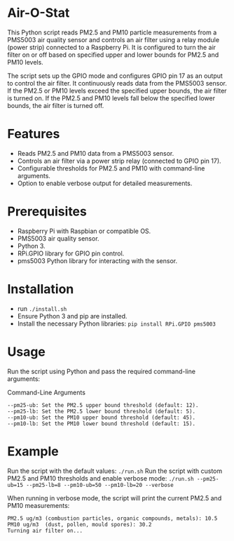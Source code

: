 # Air-O-Stat

This Python script reads PM2.5 and PM10 particle measurements from a PMS5003 air quality sensor and controls an air filter using a relay module (power strip) connected to a Raspberry Pi. It is configured to turn the air filter on or off based on specified upper and lower bounds for PM2.5 and PM10 levels.

The script sets up the GPIO mode and configures GPIO pin 17 as an output to control the air filter.
It continuously reads data from the PMS5003 sensor.
If the PM2.5 or PM10 levels exceed the specified upper bounds, the air filter is turned on.
If the PM2.5 and PM10 levels fall below the specified lower bounds, the air filter is turned off.

# Features
- Reads PM2.5 and PM10 data from a PMS5003 sensor.
- Controls an air filter via a power strip relay (connected to GPIO pin 17).
- Configurable thresholds for PM2.5 and PM10 with command-line arguments.
- Option to enable verbose output for detailed measurements.
# Prerequisites
- Raspberry Pi with Raspbian or compatible OS.
- PMS5003 air quality sensor.
- Python 3.
- RPi.GPIO library for GPIO pin control.
- pms5003 Python library for interacting with the sensor.
# Installation
- run `./install.sh`
- Ensure Python 3 and pip are installed.
- Install the necessary Python libraries:
`pip install RPi.GPIO pms5003`
# Usage
Run the script using Python and pass the required command-line arguments:

Command-Line Arguments
```--verbose, -v: Enable verbose output.
--pm25-ub: Set the PM2.5 upper bound threshold (default: 12).
--pm25-lb: Set the PM2.5 lower bound threshold (default: 5).
--pm10-ub: Set the PM10 upper bound threshold (default: 45).
--pm10-lb: Set the PM10 lower bound threshold (default: 15).
```
# Example
Run the script with the default values:
`./run.sh`
Run the script with custom PM2.5 and PM10 thresholds and enable verbose mode:
`./run.sh --pm25-ub=15 --pm25-lb=8 --pm10-ub=50 --pm10-lb=20 --verbose`

When running in verbose mode, the script will print the current PM2.5 and PM10 measurements:
```
PM2.5 ug/m3 (combustion particles, organic compounds, metals): 10.5
PM10 ug/m3  (dust, pollen, mould spores): 30.2
Turning air filter on...
```
